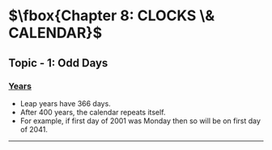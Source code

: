 # $\fbox{Chapter 8: CLOCKS \& CALENDAR}$





## **Topic - 1: Odd Days**

### <u>Years</u>

- Leap years have $366$ days.
- After $400$ years, the calendar repeats itself.
- For example, if first day of 2001 was Monday then so will be on first day of $2041$.

---